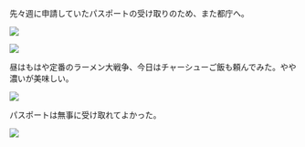 先々週に申請していたパスポートの受け取りのため、また都庁へ。

![](https://photos.old.apkas.net/medium/202312/20231219-100937.webp)

![](https://photos.old.apkas.net/medium/202312/20231219-102207.webp)

昼はもはや定番のラーメン大戦争、今日はチャーシューご飯も頼んでみた。やや濃いが美味しい。

![](https://photos.old.apkas.net/medium/202312/20231219-125950.webp)

パスポートは無事に受け取れてよかった。

![](https://photos.old.apkas.net/medium/202312/20231219-191135.webp)
